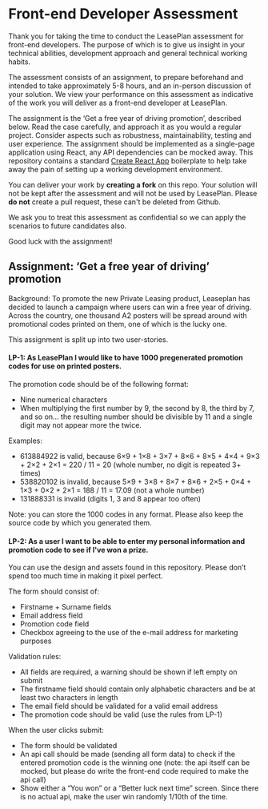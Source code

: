 # Front-end Developer Assessment

Thank you for taking the time to conduct the LeasePlan assessment for front-end developers. The purpose of which is to give us insight in your technical abilities, development approach and general technical working habits.

The assessment consists of an assignment, to prepare beforehand and intended to take approximately 5-8 hours, and an in-person discussion of your solution. We view your performance on this assessment as indicative of the work you will deliver as a front-end developer at LeasePlan.

The assignment is the ‘Get a free year of driving promotion’, described below. Read the case carefully, and approach it as you would a regular project. Consider aspects such as robustness, maintainability, testing and user experience. The assignment should be implemented as a single-page application using React, any API dependencies can be mocked away.
This repository contains a standard [Create React App](https://github.com/facebookincubator/create-react-app/blob/master/packages/react-scripts/template/README.md) boilerplate to help take away the pain of setting up a working development environment.

You can deliver your work by **creating a fork** on this repo. Your solution will not be kept after the assessment and will not be used by LeasePlan. Please **do not** create a pull request, these can't be deleted from Github.

We ask you to treat this assessment as confidential so we can apply the scenarios to future candidates also. 

Good luck with the assignment!

## Assignment: ‘Get a free year of driving’ promotion

Background: To promote the new Private Leasing product, Leaseplan has decided to launch a campaign where users can win a free year of driving. Across the country, one thousand A2 posters will be spread around with promotional codes printed on them, one of which is the lucky one.

This assignment is split up into two user-stories.

#### LP-1: As LeasePlan I would like to have 1000 pregenerated promotion codes for use on printed posters.

The promotion code should be of the following format:

* Nine numerical characters
* When multiplying the first number by 9, the second by 8, the third by 7, and so on... the resulting number should be divisible by 11 and a single digit may not appear more the twice.

Examples:
* 613884922 is valid, because 6&times;9 + 1&times;8 + 3&times;7 + 8&times;6 + 8&times;5 + 4&times;4 + 9&times;3 + 2&times;2 + 2&times;1 = 220 / 11 = 20 (whole number, no digit is repeated 3+ times)
* 538820102 is invalid, because 5&times;9 + 3&times;8 + 8&times;7 + 8&times;6 + 2&times;5 + 0&times;4 + 1&times;3 + 0&times;2 + 2&times;1 = 188 / 11 = 17.09 (not a whole number)
* 131888331 is invalid (digits 1, 3 and 8 appear too often)

Note: you can store the 1000 codes in any format. Please also keep the source code by which you generated them.

#### LP-2: As a user I want to be able to enter my personal information and promotion code to see if I've won a prize.

You can use the design and assets found in this repository. Please don’t spend too much time in making it pixel perfect.

The form should consist of:
* Firstname + Surname fields
* Email address field
* Promotion code field
* Checkbox agreeing to the use of the e-mail address for marketing purposes

Validation rules:
* All fields are required, a warning should be shown if left empty on submit
* The firstname field should contain only alphabetic characters and be at least two characters in length
* The email field should be validated for a valid email address
* The promotion code should be valid (use the rules from LP-1)

When the user clicks submit:
* The form should be validated
* An api call should be made (sending all form data) to check if the entered promotion code is the winning one (note: the api itself can be mocked, but please do write the front-end code required to make the api call)
* Show either a “You won” or a “Better luck next time” screen. Since there is no actual api, make the user win randomly 1/10th of the time.

